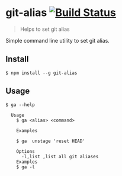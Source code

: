 # git-alias [![Build Status](https://travis-ci.org/sunilhari/git-alias.svg?branch=master)](https://travis-ci.org/sunilhari/git-alias)

> Helps to set git alias

Simple command line utility to set git alias.


## Install

```
$ npm install --g git-alias
```
## Usage

```
$ ga --help

  Usage
    $ ga <alias> <command>

    Examples

    $ ga  unstage 'reset HEAD'

    Options
      -l,list ,list all git aliases
    Examples
    $ ga -l
```

